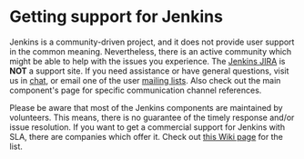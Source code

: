 Getting support for Jenkins
===========================

Jenkins is a community-driven project, and it does not provide user support in the common meaning.
Nevertheless, there is an active community which might be able to help with the issues you experience.
The [Jenkins JIRA](https://issues.jenkins-ci.org/secure/Dashboard.jspa) is **NOT** a support site. 
If you need assistance or have general questions, visit us in [chat](https://jenkins.io/chat/), or email one of the user [mailing lists](https://jenkins.io/mailing-lists/).
Also check out the main component's page for specific communication channel references.

Please be aware that most of the Jenkins components are maintained by volunteers. 
This means, there is no guarantee of the timely response and/or issue resolution.
If you want to get a commercial support for Jenkins with SLA,
there are companies which offer it.
Check out [this Wiki page](https://wiki.jenkins.io/display/JENKINS/Commercial+Support) for the list.
